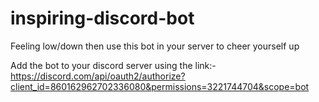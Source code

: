 # inspiring-discord-bot
Feeling low/down then use this bot in your server to cheer yourself up 

Add the bot to your discord server using the link:-  https://discord.com/api/oauth2/authorize?client_id=860162962702336080&permissions=3221744704&scope=bot
